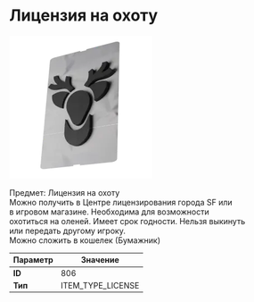 # Лицензия на охоту

![Item Image](../img/806.webp?raw=true)

Предмет: Лицензия на охоту<br>Можно получить в Центре лицензирования города SF или<br>в игровом магазине. Необходима для возможности<br>охотиться на оленей. Имеет срок годности. Нельзя выкинуть<br>или передать другому игроку.<br>Можно сложить в кошелек (Бумажник)


| Параметр | Значение |
|----------|----------|
| **ID** | 806 |
| **Тип** | ITEM_TYPE_LICENSE |

